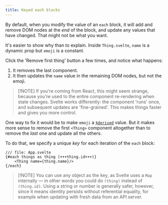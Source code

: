 ```yaml
---
title: Keyed each blocks
---
```


By default, when you modify the value of an `each` block, it will add and remove DOM nodes at the _end_ of the block, and update any values that have changed. That might not be what you want.

It's easier to show why than to explain. Inside `Thing.svelte`, `name` is a dynamic prop but `emoji` is a constant.

Click the 'Remove first thing' button a few times, and notice what happens:

1. It removes the last component.
2. It then updates the `name` value in the remaining DOM nodes, but not the emoji.

> [!NOTE] If you're coming from React, this might seem strange, because you're used to the entire component re-rendering when state changes. Svelte works differently: the component 'runs' once, and subsequent updates are 'fine-grained'. This makes things faster and gives you more control.

One way to fix it would be to make `emoji` a [`$derived`](derived-state) value. But it makes more sense to remove the first `<Thing>` component altogether than to remove the _last_ one and update all the others.

To do that, we specify a unique _key_ for each iteration of the `each` block:

```svelte
/// file: App.svelte
{#each things as thing (+++thing.id+++)}
	<Thing name={thing.name}/>
{/each}
```

> [!NOTE] You can use any object as the key, as Svelte uses a `Map` internally — in other words you could do `(thing)` instead of `(thing.id)`. Using a string or number is generally safer, however, since it means identity persists without referential equality, for example when updating with fresh data from an API server.
